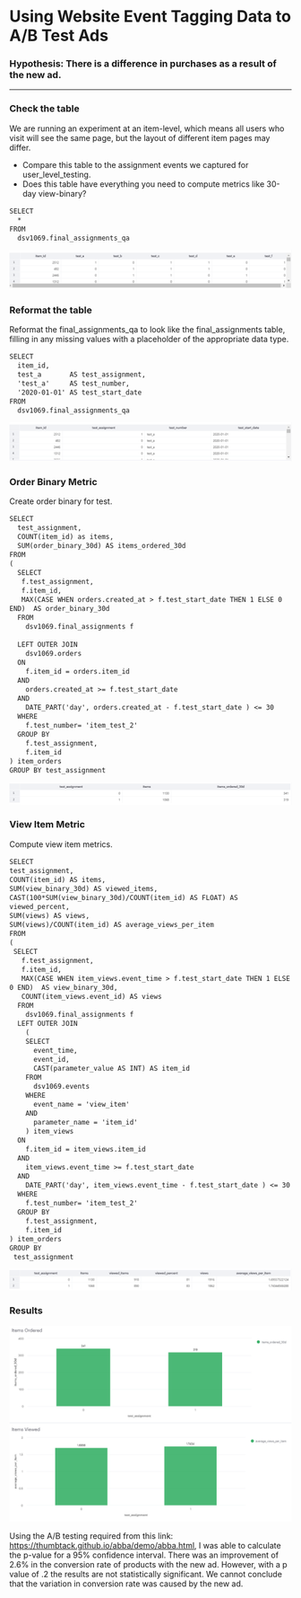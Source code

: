 # Using Website Event Tagging Data to A/B Test Ads

### Hypothesis: There is a difference in purchases as a result of the new ad.
_______________________________________________________________________________

### Check the table
We are running an experiment at an item-level, which means all users who visit will see the same page, but the layout of different item pages may differ.
- Compare this table to the assignment events we captured for user_level_testing.
- Does this table have everything you need to compute metrics like 30-day view-binary?
```
SELECT 
  * 
FROM 
  dsv1069.final_assignments_qa
```
<p align="center">
<img src= "/images/datacheck.png" class="center"/>
</p>

### Reformat the table
Reformat the final_assignments_qa to look like the final_assignments table, filling in any missing values with a placeholder of the appropriate data type.
```
SELECT 
  item_id,
  test_a       AS test_assignment, 
  'test_a'     AS test_number, 
  '2020-01-01' AS test_start_date
FROM 
  dsv1069.final_assignments_qa
```
<p align="center">
<img src= "/images/reformatdata.png" class="center"/>
</p>

### Order Binary Metric
Create order binary for test.
```
SELECT
  test_assignment,
  COUNT(item_id) as items,
  SUM(order_binary_30d) AS items_ordered_30d
FROM
(
  SELECT 
   f.test_assignment,
   f.item_id, 
   MAX(CASE WHEN orders.created_at > f.test_start_date THEN 1 ELSE 0 END)  AS order_binary_30d
  FROM 
    dsv1069.final_assignments f
    
  LEFT OUTER JOIN
    dsv1069.orders
  ON 
    f.item_id = orders.item_id 
  AND 
    orders.created_at >= f.test_start_date
  AND 
    DATE_PART('day', orders.created_at - f.test_start_date ) <= 30
  WHERE 
    f.test_number= 'item_test_2'
  GROUP BY
    f.test_assignment,
    f.item_id
) item_orders
GROUP BY test_assignment
```
<p align="center">
<img src= "/images/orderbinary.png" class="center"/>
</p>

### View Item Metric
Compute view item metrics.
```
SELECT
test_assignment,
COUNT(item_id) AS items,
SUM(view_binary_30d) AS viewed_items,
CAST(100*SUM(view_binary_30d)/COUNT(item_id) AS FLOAT) AS viewed_percent,
SUM(views) AS views,
SUM(views)/COUNT(item_id) AS average_views_per_item
FROM 
(
 SELECT 
   f.test_assignment,
   f.item_id, 
   MAX(CASE WHEN item_views.event_time > f.test_start_date THEN 1 ELSE 0 END)  AS view_binary_30d,
   COUNT(item_views.event_id) AS views
  FROM 
    dsv1069.final_assignments f 
  LEFT OUTER JOIN 
    (
    SELECT 
      event_time,
      event_id,
      CAST(parameter_value AS INT) AS item_id
    FROM 
      dsv1069.events 
    WHERE 
      event_name = 'view_item'
    AND 
      parameter_name = 'item_id'
    ) item_views
  ON 
    f.item_id = item_views.item_id
  AND 
    item_views.event_time >= f.test_start_date
  AND 
    DATE_PART('day', item_views.event_time - f.test_start_date ) <= 30
  WHERE 
    f.test_number= 'item_test_2'
  GROUP BY
    f.test_assignment,
    f.item_id
) item_orders
GROUP BY 
 test_assignment
```
<p align="center">
<img src= "/images/viewitem.png" class="center"/>
</p>

### Results
<p align="center">
<img src= "/images/Metricgraphs.png" class="center"/>
</p>

Using the A/B testing required from this link: https://thumbtack.github.io/abba/demo/abba.html, I was able to calculate the p-value for a 95% confidence interval. There was an improvement of 2.6% in the conversion rate of products with the new ad. However, with a p value of .2 the results are not statistically significant. We cannot conclude that the variation in conversion rate was caused by the new ad.
